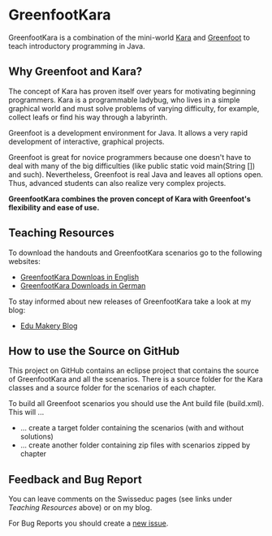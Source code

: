 # GreenfootKara #

GreenfootKara is a combination of the mini-world 
[Kara](http://www.swisseduc.ch/compscience/karatojava/index.html) and [Greenfoot](www.greenfoot.org) 
to teach introductory programming in Java.


## Why Greenfoot and Kara? ##
The concept of Kara has proven itself over years for motivating beginning programmers. Kara is a 
programmable ladybug, who lives in a simple graphical world and must solve problems of varying 
difficulty, for example, collect leafs or find his way through a labyrinth.

Greenfoot is a development environment for Java. It allows a very rapid development of interactive, 
graphical projects.

Greenfoot is great for novice programmers because one doesn't have to deal with many of the big 
difficulties (like public static void main(String []) and such). Nevertheless, Greenfoot is real 
Java and leaves all options open. Thus, advanced students can also realize very complex projects.

**GreenfootKara combines the proven concept of Kara with Greenfoot's flexibility and ease of use.**


## Teaching Resources ##
To download the handouts and GreenfootKara scenarios go to the following websites:
* [GreenfootKara Downloas in English](http://www.swisseduc.ch/informatik/karatojava/greenfootkara/greenfootkara-english.html)
* [GreenfootKara Downloads in German](http://www.swisseduc.ch/informatik/karatojava/greenfootkara/index.html)

To stay informed about new releases of GreenfootKara take a look at my blog:
* [Edu Makery Blog](http://edu.makery.ch)


## How to use the Source on GitHub ##
This project on GitHub contains an eclipse project that contains the source of GreenfootKara and all the scenarios. There is a source folder for the Kara classes and a source folder for the scenarios of each chapter.

To build all Greenfoot scenarios you should use the Ant build file (build.xml). This will ...
* ... create a target folder containing the scenarios (with and without solutions)
* ... create another folder containing zip files with scenarios zipped by chapter


## Feedback and Bug Report ##
You can leave comments on the Swisseduc pages (see links under *Teaching Resources* above) or on my blog.

For Bug Reports you should create a [new issue](https://github.com/marcojakob/greenfoot-kara/issues).